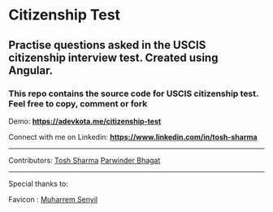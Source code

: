 # Citizenship Test

## Practise questions asked in the USCIS citizenship interview test. Created using Angular.

### This repo contains the source code for USCIS citizenship test. Feel free to copy, comment or fork

Demo: **https://adevkota.me/citizenship-test**

Connect with me on Linkedin: **https://www.linkedin.com/in/tosh-sharma**

---
Contributors:
[Tosh Sharma](https://adevkota.me/)
[Parwinder Bhagat](https://bhagat.me/)

---

Special thanks to:

Favicon : [Muharrem Senyil](https://dribbble.com/msenyil)

